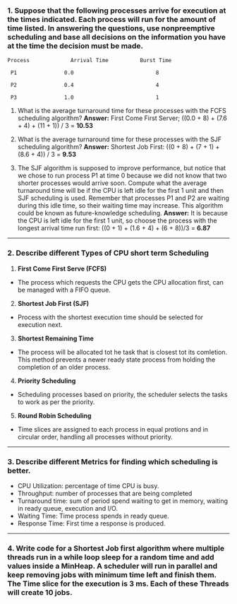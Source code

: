 ### 1. Suppose that the following processes arrive for execution at the times indicated. Each process will run for the amount of time listed. In answering the questions, use nonpreemptive scheduling and base all decisions on the information you have at the time the decision must be made.

    Process             Arrival Time          Burst Time

     P1               0.0                          8

     P2               0.4                          4

     P3               1.0                          1

   1. What is the average turnaround time for these processes with the FCFS scheduling algorithm?
   **Answer:**
   First Come First Server;
   ((0.0 + 8) + (7.6 + 4) + (11 + 1)) / 3 = **10.53**


   2. What is the average turnaround time for these processes with the SJF scheduling algorithm?
   **Answer:**
   Shortest Job First:
   ((0 + 8) + (7 + 1) + (8.6 + 4)) / 3 = **9.53** 


   3.  The SJF algorithm is supposed to improve performance, but notice that we chose to run process P1 at time 0 because we did not know that two shorter processes would arrive soon. Compute what the average turnaround time will be if the CPU is left idle for the first 1 unit and then SJF scheduling is used. Remember that processes P1 and P2 are waiting during this idle time, so their waiting time may increase. This algorithm could be known as future-knowledge scheduling.
   **Answer:**
   It is because the CPU is left idle for the first 1 unit, so choose the process with the longest arrival time run first:
   ((0 + 1) + (1.6 + 4) + (6 + 8))/3 = **6.87**




---
### 2. Describe different Types of CPU short term Scheduling 
1. **First Come First Serve (FCFS)**
*  The process which requests the CPU gets the CPU allocation first, can be managed with a FIFO queue.

2. **Shortest Job First (SJF)**
* Process with the shortest execution time should be selected for execution next.
   
3. **Shortest Remaining Time**
* The process will be allocated tot he task that is closest tot its comletion. This method prevents a newer ready state process from holding the completion of an older process.
   
4. **Priority Scheduling**
* Scheduling processes based on priority, the scheduler selects the tasks to work as per the priority.
   
5. **Round Robin Scheduling**
*  Time slices are assigned to each process in equal protions and in circular order, handling all processes without priority.

---

### 3. Describe different Metrics for finding which scheduling is better.
* CPU Utilization: percentage of time CPU is busy.
* Throughput: number of processes that are being completed
* Turnaround time: sum of period spend waiting to get in memory, waiting in ready queue, execution and I/O.
* Waiting Time: Time process spends in ready queue.
* Response Time: First time a response is produced.

---
### 4. Write code for a Shortest Job first algorithm where multiple threads run in a while loop sleep for a random time and add values inside a MinHeap. A scheduler will run in parallel and keep removing jobs with minimum time left and finish them. The Time slice for the execution is 3 ms. Each of these Threads will create 10 jobs.


